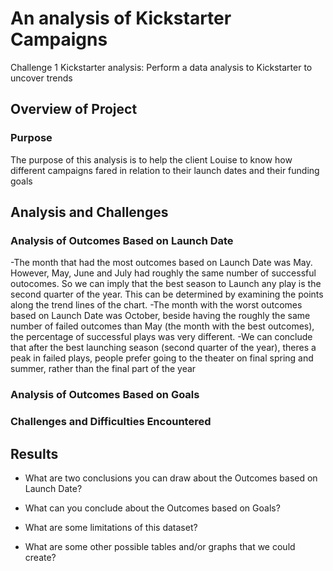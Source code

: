 # An analysis of Kickstarter Campaigns
Challenge 1 Kickstarter analysis: Perform a data analysis to Kickstarter to uncover trends
## Overview of Project

### Purpose
The purpose of this analysis is to help the client Louise to know how different campaigns fared in relation to their launch dates and their funding goals

## Analysis and Challenges

### Analysis of Outcomes Based on Launch Date
-The month that had the most outcomes based on Launch Date was May. However, May, June and July had roughly the same number of successful outocomes. So we can imply that the best season to Launch any play is the second quarter of the year. This can be determined by examining the points along the trend lines of the chart.
-The month with the worst outcomes based on Launch Date was October, beside having the roughly the same number of failed outcomes than May (the month with the best outcomes), the percentage of successful plays was very different.
-We can conclude that after the best launching season (second quarter of the year), theres a peak in failed plays, people prefer going to the theater on final spring and summer, rather than the final part of the year

### Analysis of Outcomes Based on Goals

### Challenges and Difficulties Encountered

## Results

- What are two conclusions you can draw about the Outcomes based on Launch Date?

- What can you conclude about the Outcomes based on Goals?

- What are some limitations of this dataset?

- What are some other possible tables and/or graphs that we could create?
